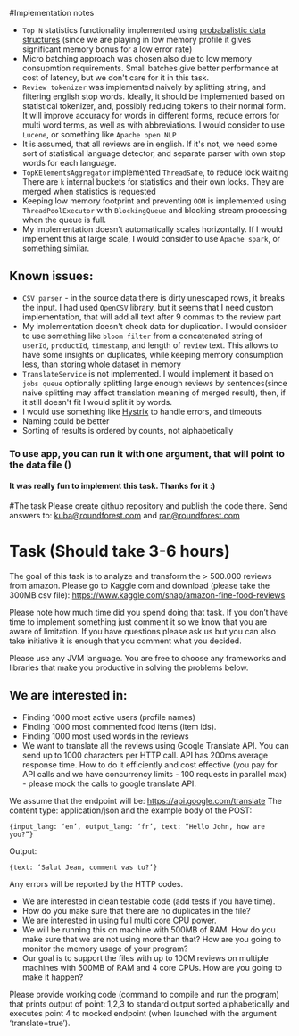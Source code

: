 #Implementation notes
* `Top N` statistics functionality implemented using [probabalistic data structures](https://highlyscalable.wordpress.com/2012/05/01/probabilistic-structures-web-analytics-data-mining/) (since we are playing in low memory profile it gives significant memory bonus for a low error rate)
* Micro batching approach was chosen also due to low memory consupmtion requirements. Small batches give better performance at cost of latency, but we don't care for it in this task.
* `Review tokenizer` was implemented naively by splitting string, and filtering english stop words. Ideally, it should be implemented based on statistical tokenizer, and, possibly reducing tokens to their normal form. It will improve accuracy for words in different forms, reduce errors for multi word terms, as well as with abbreviations. I would consider to use `Lucene`, or something like `Apache open NLP`
* It is assumed, that all reviews are in english. If it's not, we need some sort of statistical language detector, and separate parser with own stop words for each language.
* `TopKElementsAggregator` implemented `ThreadSafe`, to reduce lock waiting There are `k` internal buckets for statistics and their own locks. They are merged when statistics is requested  
* Keeping low memory footprint and preventing `OOM` is implemented using `ThreadPoolExecutor` with `BlockingQueue` and blocking stream processing when the queue is full. 
* My implementation doesn't automatically scales horizontally. If I would implement this at large scale, I would consider to use `Apache spark`, or something similar.

## Known issues:
* `CSV parser` - in the source data there is dirty unescaped rows, it breaks the input. I had used `OpenCSV` library, but it seems that I need custom implementation, that will add all text after 9 commas to the review part
*  My implementation doesn't check data for duplication. I would consider to use something like `bloom filter` from a concatenated string of `userId`, `productId`, `timestamp`, and length of `review` text. This allows to have some insights on duplicates, while keeping memory consumption less, than storing whole dataset in memory
* `TranslateService` is not implemented. I would implement it based on `jobs queue` optionally splitting large enough reviews by sentences(since naive splitting may affect translation meaning of merged result), then, if it still doesn't fit I would split it by words.
* I would use something like [Hystrix](https://github.com/Netflix/Hystrix) to handle errors, and timeouts
* Naming could be better
* Sorting of results is ordered by counts, not alphabetically

### To use app, you can run it with one argument, that will point to the data file ()

#### It was really fun to implement this task. Thanks for it :)



#The task
Please create github repository and publish the code there.
Send answers to: kuba@roundforest.com and ran@roundforest.com 
# Task (Should take 3-6 hours)

The goal of this task is to analyze and transform the > 500.000 reviews from amazon. 
Please go to Kaggle.com and download (please take the 300MB csv file): 
https://www.kaggle.com/snap/amazon-fine-food-reviews

Please note how much time did you spend doing that task. If you don’t have time to implement something just comment it so we know that you are aware of limitation. If you have questions please ask us but you can also take initiative it is enough that you comment what you decided.

Please use any JVM language. You are free to choose any frameworks and libraries that make you productive in solving the problems below.

## We are interested in:

* Finding 1000 most active users (profile names)
* Finding 1000 most commented food items (item ids).
* Finding 1000 most used words in the reviews
* We want to translate all the reviews using Google Translate API. You can send up to 1000 characters per HTTP call. API has 200ms average response time. How to do it efficiently and cost effective (you pay for API calls and we have concurrency limits -  100 requests in parallel max) - please mock the calls to google translate API. 

We assume that the endpoint will be: https://api.google.com/translate
The content type: application/json and the example body of the POST:

```
{input_lang: ‘en’, output_lang: ‘fr’, text: “Hello John, how are you?”}
```

Output:

```
{text: ‘Salut Jean, comment vas tu?’}
```

Any errors will be reported by the HTTP codes. 


* We are interested in clean testable code (add tests if you have time).
* How do you make sure that there are no duplicates in the file?
* We are interested in using full multi core CPU power.
* We will be running this on machine with 500MB of RAM. How do you make sure that we are not using more than that? How are you going to monitor the memory usage of your program?
* Our goal is to support the files with up to 100M reviews on multiple machines with 500MB of RAM and 4 core CPUs. How are you going to make it happen?

Please provide working code (command to compile and run the program) that prints output of point: 1,2,3 to standard output sorted alphabetically and executes point 4 to mocked endpoint (when launched with the argument ‘translate=true’).


